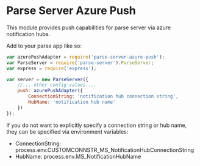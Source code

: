 # Parse Server Azure Push

This module provides push capabilities for parse server via azure notification hubs.

Add to your parse app like so:
```js
var azurePushAdapter = require('parse-server-azure-push');
var ParseServer = require('parse-server').ParseServer;
var express = require('express');

var server = new ParseServer({
    //... other config values ...
    push: azurePushAdapter({
        ConnectionString: 'notification hub connection string',
        HubName: 'notification hub name'
    })
});
```

If you do not want to explicitly specify a connection string or hub name,
they can be specified via environment variables:
  * ConnectionString: process.env.CUSTOMCONNSTR_MS_NotificationHubConnectionString
  * HubName: process.env.MS_NotificationHubName
